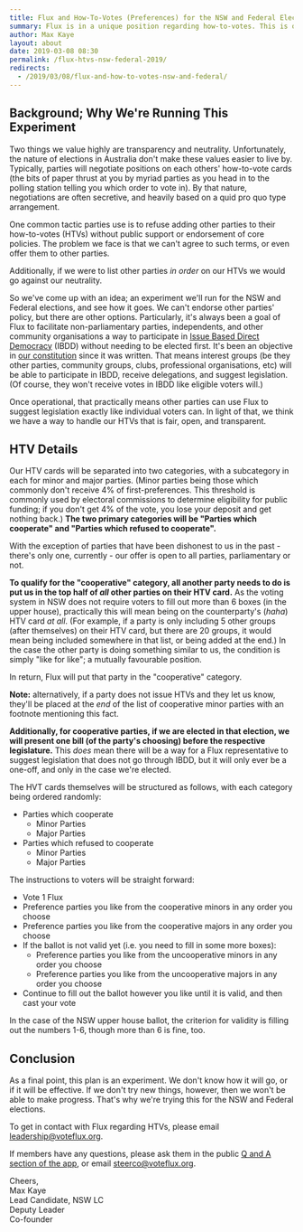 ```yaml
---
title: Flux and How-To-Votes (Preferences) for the NSW and Federal Elections
summary: Flux is in a unique position regarding how-to-votes. This is our newest experiment in handling these negotiations.
author: Max Kaye
layout: about
date: 2019-03-08 08:30
permalink: /flux-htvs-nsw-federal-2019/
redirects:
  - /2019/03/08/flux-and-how-to-votes-nsw-and-federal/
---
```


## Background; Why We're Running This Experiment

Two things we value highly are transparency and neutrality. 
Unfortunately, the nature of elections in Australia don't make these values easier to live by.
Typically, parties will negotiate positions on each others' how-to-vote cards (the bits of paper thrust at you by myriad parties as you head in to the polling station telling you which order to vote in).
By that nature, negotiations are often secretive, and heavily based on a quid pro quo type arrangement.

One common tactic parties use is to refuse adding other parties to their how-to-votes (HTVs) without public support or endorsement of core policies.
The problem we face is that we can't agree to such terms, or even offer them to other parties.

Additionally, if we were to list other parties *in order* on our HTVs we would go against our neutrality.

So we've come up with an idea; an experiment we'll run for the NSW and Federal elections, and see how it goes.
We can't endorse other parties' policy, but there are other options.
Particularly, it's always been a goal of Flux to facilitate non-parliamentary parties, independents, and other community organisations a way to participate in [Issue Based Direct Democracy](/ibdd/overview) (IBDD) without needing to be elected first.
It's been an objective in [our constitution](https://github.com/voteflux/flux/blob/master/CONSTITUTION.md#objective) since it was written.
That means interest groups (be they other parties, community groups, clubs, professional organisations, etc) will be able to participate in IBDD, receive delegations, and suggest legislation.
(Of course, they won't receive votes in IBDD like eligible voters will.)

Once operational, that practically means other parties can use Flux to suggest legislation exactly like individual voters can.
In light of that, we think we have a way to handle our HTVs that is fair, open, and transparent.

## HTV Details

Our HTV cards will be separated into two categories, with a subcategory in each for minor and major parties. 
(Minor parties being those which commonly don't receive 4% of first-preferences. This threshold is commonly used by electoral commissions to determine eligibility for public funding; if you don't get 4% of the vote, you lose your deposit and get nothing back.)
**The two primary categories will be "Parties which cooperate" and "Parties which refused to cooperate".**

With the exception of parties that have been dishonest to us in the past - there's only one, currently - our offer is open to all parties, parliamentary or not.

**To qualify for the "cooperative" category, all another party needs to do is put us in the top half of *all* other parties on their HTV card.**
As the voting system in NSW does not require voters to fill out more than 6 boxes (in the upper house), practically this will mean being on the counterparty's (*haha*) HTV card *at all*.
(For example, if a party is only including 5 other groups (after themselves) on their HTV card, but there are 20 groups, it would mean being included somewhere in that list, or being added at the end.)
In the case the other party is doing something similar to us, the condition is simply "like for like"; a mutually favourable position.

In return, Flux will put that party in the "cooperative" category.

**Note:** alternatively, if a party does not issue HTVs and they let us know, they'll be placed at the *end* of the list of cooperative minor parties with an footnote mentioning this fact.

**Additionally, for cooperative parties, if we are elected in that election, we will present one bill (of the party's choosing) before the respective legislature.**
This *does* mean there will be a way for a Flux representative to suggest legislation that does not go through IBDD, but it will only ever be a one-off, and only in the case we're elected.

The HVT cards themselves will be structured as follows, with each category being ordered randomly:

* Parties which cooperate
  * Minor Parties
  * Major Parties
* Parties which refused to cooperate
  * Minor Parties
  * Major Parties
  
The instructions to voters will be straight forward: 

* Vote 1 Flux
* Preference parties you like from the cooperative minors in any order you choose
* Preference parties you like from the cooperative majors in any order you choose
* If the ballot is not valid yet (i.e. you need to fill in some more boxes):
  * Preference parties you like from the uncooperative minors in any order you choose
  * Preference parties you like from the uncooperative majors in any order you choose 
* Continue to fill out the ballot however you like until it is valid, and then cast your vote

In the case of the NSW upper house ballot, the criterion for validity is filling out the numbers 1-6, though more than 6 is fine, too.

## Conclusion

As a final point, this plan is an experiment. We don't know how it will go, or if it will be effective.
If we don't try new things, however, then we won't be able to make progress. 
That's why we're trying this for the NSW and Federal elections.

To get in contact with Flux regarding HTVs, please email leadership@voteflux.org.

If members have any questions, please ask them in the public [Q and A section of the app](https://app.flux.party/v/#/qanda), or email steerco@voteflux.org.

Cheers,<br>
Max Kaye<br>
Lead Candidate, NSW LC<br>
Deputy Leader<br>
Co-founder
